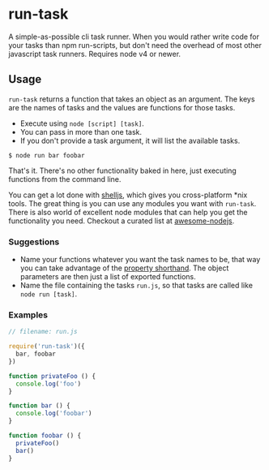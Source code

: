 run-task
========

A simple-as-possible cli task runner. When you would rather write code for your 
tasks than npm run-scripts, but don't need the overhead of most other 
javascript task runners. Requires node v4 or newer.

## Usage

`run-task` returns a function that takes an object as an argument. The keys are
the names of tasks and the values are functions for those tasks.

* Execute using `node [script] [task]`.
* You can pass in more than one task.
* If you don't provide a task argument, it will list the available tasks.

```shell
$ node run bar foobar
```

That's it. There's no other functionality baked in here, just executing
functions from the command line.

You can get a lot done with [shelljs][1], which gives you cross-platform *nix 
tools. The great thing is you can use any modules you want with `run-task`.
There is also world of excellent node modules that can help you get the
functionality you need. Checkout a curated list at [awesome-nodejs][2].

### Suggestions

* Name your functions whatever you want the task names to be, that way you can 
  take advantage of the [property shorthand][3]. The object parameters are then
  just a list of exported functions.
* Name the file containing the tasks `run.js`, so that tasks are called like 
  `node run [task]`.

### Examples

```javascript
// filename: run.js

require('run-task')({
  bar, foobar
})

function privateFoo () {
  console.log('foo')
}

function bar () {
  console.log('foobar')
}

function foobar () {
  privateFoo()
  bar()
}
```

[1]: http://shelljs.org/
[2]: https://github.com/sindresorhus/awesome-nodejs
[3]: https://github.com/lukehoban/es6features#enhanced-object-literals

